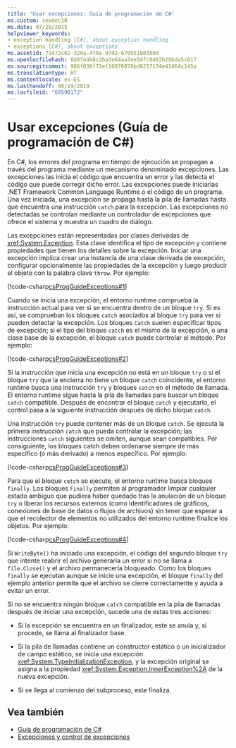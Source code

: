 ```yaml
---
title: 'Usar excepciones: Guía de programación de C#'
ms.custom: seodec18
ms.date: 07/20/2015
helpviewer_keywords:
- exception handling [C#], about exception handling
- exceptions [C#], about exceptions
ms.assetid: 71472c62-320a-470a-97d2-67995180389d
ms.openlocfilehash: 8d0fe4b8c2ba3e64aa7ee34fc9d02b29bda5c017
ms.sourcegitcommit: 986f836f72ef10876878bd6217174e41464c145a
ms.translationtype: HT
ms.contentlocale: es-ES
ms.lasthandoff: 08/19/2019
ms.locfileid: "69590172"
---
```

# <a name="using-exceptions-c-programming-guide"></a>Usar excepciones (Guía de programación de C#)
En C#, los errores del programa en tiempo de ejecución se propagan a través del programa mediante un mecanismo denominado excepciones. Las excepciones las inicia el código que encuentra un error y las detecta el código que puede corregir dicho error. Las excepciones puede iniciarlas .NET Framework Common Language Runtime o el código de un programa. Una vez iniciada, una excepción se propaga hasta la pila de llamadas hasta que encuentra una instrucción `catch` para la excepción. Las excepciones no detectadas se controlan mediante un controlador de excepciones que ofrece el sistema y muestra un cuadro de diálogo.  
  
 Las excepciones están representadas por clases derivadas de <xref:System.Exception>. Esta clase identifica el tipo de excepción y contiene propiedades que tienen los detalles sobre la excepción. Iniciar una excepción implica crear una instancia de una clase derivada de excepción, configurar opcionalmente las propiedades de la excepción y luego producir el objeto con la palabra clave `throw`. Por ejemplo:  
  
 [!code-csharp[csProgGuideExceptions#1](~/samples/snippets/csharp/VS_Snippets_VBCSharp/csProgGuideExceptions/CS/Exceptions.cs#1)]  
  
 Cuando se inicia una excepción, el entorno runtime comprueba la instrucción actual para ver si se encuentra dentro de un bloque `try`. Si es así, se comprueban los bloques `catch` asociados al bloque `try` para ver si pueden detectar la excepción. Los bloques `Catch` suelen especificar tipos de excepción; si el tipo del bloque `catch` es el mismo de la excepción, o una clase base de la excepción, el bloque `catch` puede controlar el método. Por ejemplo:  
  
 [!code-csharp[csProgGuideExceptions#2](~/samples/snippets/csharp/VS_Snippets_VBCSharp/csProgGuideExceptions/CS/Exceptions.cs#2)]  
  
 Si la instrucción que inicia una excepción no está en un bloque `try` o si el bloque `try` que la encierra no tiene un bloque `catch` coincidente, el entorno runtime busca una instrucción `try` y bloques `catch` en el método de llamada. El entorno runtime sigue hasta la pila de llamadas para buscar un bloque `catch` compatible. Después de encontrar el bloque `catch` y ejecutarlo, el control pasa a la siguiente instrucción después de dicho bloque `catch`.  
  
 Una instrucción `try` puede contener más de un bloque `catch`. Se ejecuta la primera instrucción `catch` que pueda controlar la excepción; las instrucciones `catch` siguientes se omiten, aunque sean compatibles. Por consiguiente, los bloques catch deben ordenarse siempre de más específico (o más derivado) a menos específico. Por ejemplo:  
  
 [!code-csharp[csProgGuideExceptions#3](~/samples/snippets/csharp/VS_Snippets_VBCSharp/csProgGuideExceptions/CS/Exceptions.cs#3)]  
  
 Para que el bloque `catch` se ejecute, el entorno runtime busca bloques `finally`. Los bloques `Finally` permiten al programador limpiar cualquier estado ambiguo que pudiera haber quedado tras la anulación de un bloque `try` o liberar los recursos externos (como identificadores de gráficos, conexiones de base de datos o flujos de archivos) sin tener que esperar a que el recolector de elementos no utilizados del entorno runtime finalice los objetos. Por ejemplo:  
  
 [!code-csharp[csProgGuideExceptions#4](~/samples/snippets/csharp/VS_Snippets_VBCSharp/csProgGuideExceptions/CS/Exceptions.cs#4)]  
  
 Si `WriteByte()` ha iniciado una excepción, el código del segundo bloque `try` que intente reabrir el archivo generaría un error si no se llama a `file.Close()` y el archivo permanecería bloqueado. Como los bloques `finally` se ejecutan aunque se inicie una excepción, el bloque `finally` del ejemplo anterior permite que el archivo se cierre correctamente y ayuda a evitar un error.  
  
 Si no se encuentra ningún bloque `catch` compatible en la pila de llamadas después de iniciar una excepción, sucede una de estas tres acciones:  
  
- Si la excepción se encuentra en un finalizador, este se anula y, si procede, se llama al finalizador base.  
  
- Si la pila de llamadas contiene un constructor estático o un inicializador de campo estático, se inicia una excepción <xref:System.TypeInitializationException>, y la excepción original se asigna a la propiedad <xref:System.Exception.InnerException%2A> de la nueva excepción.  
  
- Si se llega al comienzo del subproceso, este finaliza.  
  
## <a name="see-also"></a>Vea también

- [Guía de programación de C#](../index.md)
- [Excepciones y control de excepciones](./index.md)
